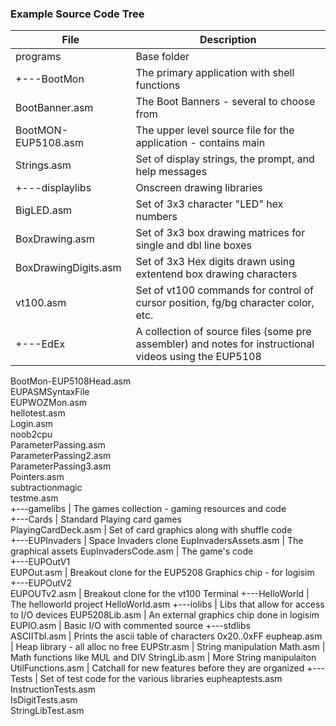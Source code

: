 ### Example Source Code Tree

| File | Description |
| ----------- | ----------- |
programs | Base folder
+---BootMon|The primary application with shell functions   
BootBanner.asm|The Boot Banners - several to choose from  
BootMON-EUP5108.asm|The upper level source file for the application - contains main  
Strings.asm | Set of display strings, the prompt, and help messages  
+---displaylibs | Onscreen drawing libraries  
BigLED.asm | Set of 3x3 character "LED" hex numbers  
BoxDrawing.asm | Set of 3x3 box drawing matrices for single and dbl line boxes   
BoxDrawingDigits.asm | Set of 3x3 Hex digits drawn using extentend box drawing characters  
vt100.asm | Set of vt100 commands for control of cursor position, fg/bg character color, etc.  
+---EdEx | A collection of source files (some pre assembler) and notes for instructional videos using the EUP5108
BootMon-EUP5108Head.asm  
EUPASMSyntaxFile  
EUPWOZMon.asm  
hellotest.asm  
Login.asm  
noob2cpu  
ParameterPassing.asm  
ParameterPassing2.asm  
ParameterPassing3.asm  
Pointers.asm  
subtractionmagic  
testme.asm  
+---gamelibs | The games collection - gaming resources and code  
+---Cards | Standard Playing card games  
PlayingCardDeck.asm | Set of card graphics along with shuffle code  
+---EUPInvaders | Space Invaders clone
EupInvadersAssets.asm | The graphical assets
EupInvadersCode.asm | The game's code  
+---EUPOutV1  
EUPOut.asm | Breakout clone for the EUP5208 Graphics chip - for logisim
+---EUPOutV2  
EUPOUTv2.asm | Breakout clone for the vt100 Terminal
+---HelloWorld | The helloworld project
HelloWorld.asm 
+---iolibs | Libs that allow for access to I/O devices
EUP5208Lib.asm | An external graphics chip done in logisim
EUPIO.asm | Basic I/O with commented source
+---stdlibs  
ASCIITbl.asm | Prints the ascii table of characters 0x20..0xFF
eupheap.asm  | Heap library - all alloc no free
EUPStr.asm | String manipulation
Math.asm  | Math functions like MUL and DIV
StringLib.asm | More String manipulaiton
UtilFunctions.asm | Catchall for new features before they are organized
+---Tests | Set of test code for the various libraries
eupheaptests.asm  
InstructionTests.asm  
IsDigitTests.asm  
StringLibTest.asm  
